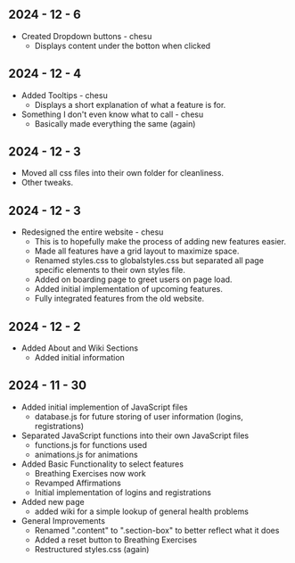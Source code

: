## 2024 - 12 - 6
- Created Dropdown buttons - chesu
    - Displays content under the botton when clicked

## 2024 - 12 - 4
- Added Tooltips - chesu
    - Displays a short explanation of what a feature is for.
- Something I don't even know what to call - chesu
    - Basically made everything the same (again)

## 2024 - 12 - 3
- Moved all css files into their own folder for cleanliness.
- Other tweaks.

## 2024 - 12 - 3
- Redesigned the entire website - chesu
    - This is to hopefully make the process of adding new features easier.
    - Made all features have a grid layout to maximize space.
    - Renamed styles.css to globalstyles.css but separated all page specific
    elements to their own styles file.
    - Added on boarding page to greet users on page load.
    - Added initial implementation of upcoming features.
    - Fully integrated features from the old website.

## 2024 - 12 - 2
- Added About and Wiki Sections
    - Added initial information

## 2024 - 11 - 30
- Added initial implemention of JavaScript files
    - database.js for future storing of user information (logins, registrations)
- Separated JavaScript functions into their own JavaScript files
    - functions.js for functions used
    - animations.js for animations
- Added Basic Functionality to select features
    - Breathing Exercises now work
    - Revamped Affirmations
    - Initial implementation of logins and registrations
- Added new page
    - added wiki for a simple lookup of general health problems
- General Improvements
    - Renamed ".content" to ".section-box" to better reflect what it does
    - Added a reset button to Breathing Exercises
    - Restructured styles.css (again)